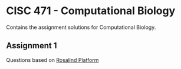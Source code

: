 # CISC 471 - Computational Biology
Contains the assignment solutions for Computational Biology.

## Assignment 1
Questions based on [Rosalind Platform](https://rosalind.info/problems/list-view/?location=bioinformatics-textbook-track)

